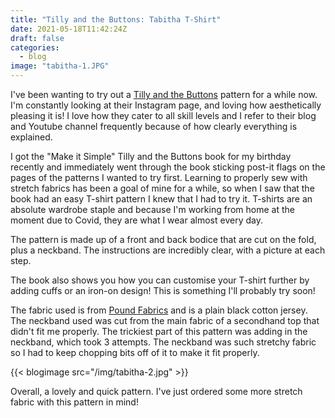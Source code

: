 ```yaml
---
title: "Tilly and the Buttons: Tabitha T-Shirt"
date: 2021-05-18T11:42:24Z
draft: false
categories:
  - blog
image: "tabitha-1.JPG"
---
```


I\'ve been wanting to try out a [Tilly and the Buttons](https://www.instagram.com/tillybuttons) pattern for a while now. I'm constantly looking at their Instagram page, and loving how aesthetically pleasing it is! I love how they cater to all skill levels and I refer to their blog and Youtube channel frequently because of how clearly everything is explained.

I got the "Make it Simple" Tilly and the Buttons book for my birthday recently and immediately went through the book sticking post-it flags on the pages of the patterns I wanted to try first. Learning to properly sew with stretch fabrics has been a goal of mine for a while, so when I saw that the book had an easy T-shirt pattern I knew that I had to try it. T-shirts are an absolute wardrobe staple and because I'm working from home at the moment due to Covid, they are what I wear almost every day.

The pattern is made up of a front and back bodice that are cut on the fold, plus a neckband. The instructions are incredibly clear, with a picture at each step.  

The book also shows you how you can customise your T-shirt further by adding cuffs or an iron-on design! This is something I'll probably try soon!

The fabric used is from [Pound Fabrics](https://poundfabrics.co.uk/) and is a plain black cotton jersey. The neckband used was cut from the main fabric of a secondhand top that didn't fit me properly. The trickiest part of this pattern was adding in the neckband, which took 3 attempts. The neckband was such stretchy fabric so I had to keep chopping bits off of it to make it fit properly. 

{{< blogimage src="/img/tabitha-2.jpg" >}}


Overall, a lovely and quick pattern. I've just ordered some more stretch fabric with this pattern in mind!


